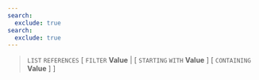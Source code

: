 ```yaml
---
search:
  exclude: true
search:
  exclude: true
---
```

<!--start-->

> `LIST` `REFERENCES`
  \[
          `FILTER` **Value** |
          \[ `STARTING` `WITH` **Value** \]
          \[ `CONTAINING` **Value** \]
      \]
  
